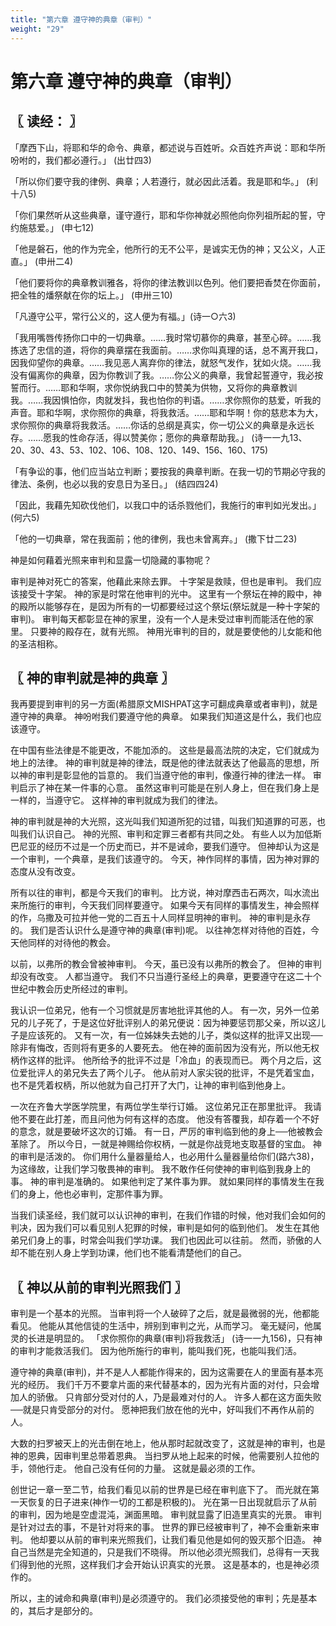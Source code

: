 ```yaml
---
title: "第六章 遵守神的典章（审判）"
weight: "29"
---
```


# 第六章 遵守神的典章（审判）


## 〖 读经： 〗

「摩西下山，将耶和华的命令、典章，都述说与百姓听。众百姓齐声说：耶和华所吩咐的，我们都必遵行。」
(出廿四3)

「所以你们要守我的律例、典章；人若遵行，就必因此活着。我是耶和华。」
(利十八5)

「你们果然听从这些典章，谨守遵行，耶和华你神就必照他向你列祖所起的誓，守约施慈爱。」
(申七12)

「他是磐石，他的作为完全，他所行的无不公平，是诚实无伪的神；又公义，人正直。」
(申卅二4)

「他们要将你的典章教训雅各，将你的律法教训以色列。他们要把香焚在你面前，把全牲的燔祭献在你的坛上。」
(申卅三10)

「凡遵守公平，常行公义的，这人便为有福。」(诗一○六3)

「我用嘴唇传扬你口中的一切典章。……我时常切慕你的典章，甚至心碎。……我拣选了忠信的道，将你的典章摆在我面前。……求你叫真理的话，总不离开我口，因我仰望你的典章。……我见恶人离弃你的律法，就怒气发作，犹如火烧。……我没有偏离你的典章，因为你教训了我。……你公义的典章，我曾起誓遵守，我必按誓而行。……耶和华啊，求你悦纳我口中的赞美为供物，又将你的典章教训我。……我因惧怕你，肉就发抖，我也怕你的判语。……求你照你的慈爱，听我的声音。耶和华啊，求你照你的典章，将我救活。……耶和华啊！你的慈悲本为大，求你照你的典章将我救活。……你话的总纲是真实，你一切公义的典章是永远长存。……愿我的性命存活，得以赞美你；愿你的典章帮助我。」
(诗一一九13、20、30、43、53、102、106、108、120、149、156、160、175)

「有争讼的事，他们应当站立判断；要按我的典章判断。在我一切的节期必守我的律法、条例，也必以我的安息日为圣日。」
(结四四24)

「因此，我藉先知砍伐他们，以我口中的话杀戮他们，我施行的审判如光发出。」
(何六5)

「他的一切典章，常在我面前；他的律例，我也未曾离弃。」
(撒下廿二23)

神是如何藉着光照来审判和显露一切隐藏的事物呢？

审判是神对死亡的答案，他藉此来除去罪。
十字架是救赎，但也是审判。
我们应该接受十字架。
神的家是时常在他审判的光中。
这里有一个祭坛在神的殿中，神的殿所以能够存在，是因为所有的一切都要经过这个祭坛(祭坛就是一种十字架的审判)。
审判每天都彰显在神的家里，没有一个人是未受过审判而能活在他的家里。
只要神的殿存在，就有光照。
神用光审判的目的，就是要使他的儿女能和他的圣洁相称。

## 〖 神的审判就是神的典章 〗

我再要提到审判的另一方面(希腊原文MISHPAT这字可翻成典章或者审判)，就是遵守神的典章。
神吩咐我们要遵守他的典章。
如果我们知道这是什么，我们也应该遵守。

在中国有些法律是不能更改，不能加添的。
这些是最高法院的决定，它们就成为地上的法律。
神的审判就是神的律法，既是他的律法就表达了他最高的思想，所以神的审判是彰显他的旨意的。
我们当遵守他的审判，像遵行神的律法一样。
审判启示了神在某一件事的心意。
虽然这审判可能是在别人身上，但在我们身上是一样的，当遵守它。
这样神的审判就成为我们的律法。

神的审判就是神的大光照，这光叫我们知道所犯的过错，叫我们知道罪的可恶，也叫我们认识自己。
神的光照、审判和定罪三者都有共同之处。
有些人以为加低斯巴尼亚的经历不过是一个历史而已，并不是诫命，要我们遵守。
但神却认为这是一个审判，一个典章，是我们该遵守的。
今天，神作同样的事情，因为神对罪的态度从没有改变。

所有以往的审判，都是今天我们的审判。
比方说，神对摩西击石两次，叫水流出来所施行的审判，今天我们同样要遵守。
如果今天有同样的事情发生，神会照样的作，乌撒及可拉并他一党的二百五十人同样显明神的审判。
神的审判是永存的。
我们是否认识什么是遵守神的典章(审判)呢。
以往神怎样对待他的百姓，今天他同样的对待他的教会。

以前，以弗所的教会曾被神审判。
今天，虽已没有以弗所的教会了。
但神的审判却没有改变。
人都当遵守。
我们不只当遵行圣经上的典章，更要遵守在这二十个世纪中教会历史所经过的审判。

我认识一位弟兄，他有一个习惯就是厉害地批评其他的人。
有一次，另外一位弟兄的儿子死了，于是这位好批评别人的弟兄便说：因为神要惩罚那父亲，所以这儿子是应该死的。
又有一次，有一位姊妹失去她的儿子，类似这样的批评又出现──除非有悔改，否则将有更多的人要死去。
他在神的面前因为没有光，所以他无权柄作这样的批评。
他所给予的批评不过是「冷血」的表现而已。
两个月之后，这位爱批评人的弟兄失去了两个儿子。
他从前对人家尖锐的批评，不是凭着宝血，也不是凭着权柄，所以他就为自己打开了大门，让神的审判临到他身上。

一次在齐鲁大学医学院里，有两位学生举行订婚。
这位弟兄正在那里批评。
我请他不要在此打差，而且问他为何有这样的态度。
他没有答覆我，却存着一个不好的意念，就是要破坏这次的订婚。
有一日，严厉的审判临到他的身上──他被教会革除了。
所以今日，一就是神赐给你权柄，一就是你战竞地支取基督的宝血。
神的审判是活泼的。
你们用什么量器量给人，也必用什么量器量给你们(路六38)，为这缘故，让我们学习敬畏神的审判。
我不敢作任何使神的审判临到我身上的事。
神的审判是准确的。
如果他判定了某件事为罪。
就如果同样的事情发生在我们的身上，他也必审判，定那件事为罪。

当我们读圣经，我们就可以认识神的审判，在我们作错的时候，他对我们会如何的判决，因为我们可以看见别人犯罪的时候，审判是如何的临到他们。
发生在其他弟兄们身上的事，时常会叫我们学功课。
我们也因此可以往前。
然而，骄傲的人却不能在别人身上学到功课，他们也不能看清楚他们的自己。

## 〖 神以从前的审判光照我们 〗

审判是一个基本的光照。
当审判将一个人破碎了之后，就是最微弱的光，他都能看见。
他能从其他信徒的生活中，辨别到审判之光，从而学习。
毫无疑问，他属灵的长进是明显的。
「求你照你的典章(审判)将我救活」
(诗一一九156)，只有神的审判才能救活我们。
因为他所施行的审判，能叫我们死，也能叫我们活。

遵守神的典章(审判)，并不是人人都能作得来的，因为这需要在人的里面有基本亮光的经历。
我们千万不要拿片面的来代替基本的，因为光有片面的对付，只会增加人的骄傲。
只肯部分受对付的人，乃是最难对付的人。
许多人都在这方面失败──就是只肯受部分的对付。
愿神把我们放在他的光中，好叫我们不再作从前的人。

大数的扫罗被天上的光击倒在地上，他从那时起就改变了，这就是神的审判，也是神的恩典，因审判里总带着恩典。
当扫罗从地上起来的时候，他需要别人拉他的手，领他行走。
他自己没有任何的力量。
这就是最必须的工作。

创世记一章一至二节，给我们看见以前的世界是已经在审判底下了。
而光就在第一天恢复的日子进来(神作一切的工都是积极的)。
光在第一日出现就启示了从前的审判，因为地是空虚混沌，渊面黑暗。
审判就显露了旧造里真实的光景。
审判是针对过去的事，不是针对将来的事。
世界的罪已经被审判了，神不会重新来审判。
他却要以从前的审判来光照我们，让我们看见他是如何的毁灭那个旧造。
神自己当然是完全知道的，只是我们不晓得。
所以他必须光照我们，总得有一天我们得到他的光照，这样我们才会开始认识真实的光景。
这是基本的，也是神必须作的。

所以，主的诫命和典章(审判)是必须遵守的。
我们必须接受他的审判；先是基本的，其后才是部分的。
